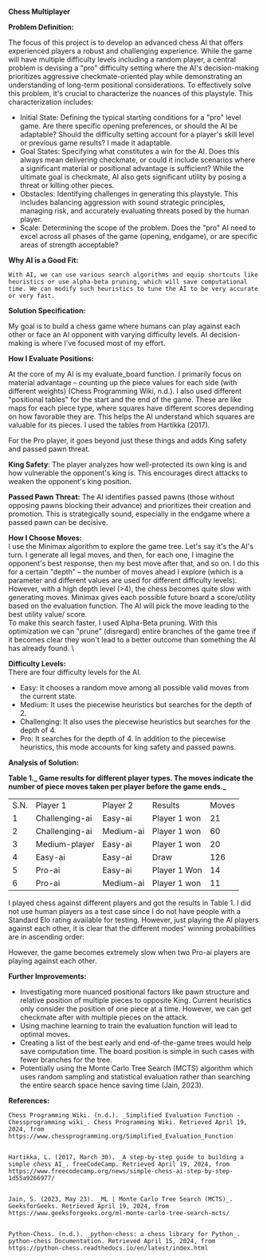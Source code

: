 
**Chess Multiplayer**

**Problem Definition:** 

The focus of this project is to develop an advanced chess AI that offers experienced players a robust and challenging experience. While the game will have multiple difficulty levels including a random player, a central problem is devising a "pro" difficulty setting where the AI's decision-making prioritizes aggressive checkmate-oriented play while demonstrating an understanding of long-term positional considerations. To effectively solve this problem, it's crucial to characterize the nuances of this playstyle. This characterization includes:



* Initial State: Defining the typical starting conditions for a "pro" level game. Are there specific opening preferences, or should the AI be adaptable? Should the difficulty setting account for a player's skill level or previous game results? I made it adaptable.
* Goal States: Specifying what constitutes a win for the AI. Does this always mean delivering checkmate, or could it include scenarios where a significant material or positional advantage is sufficient? While the ultimate goal is checkmate, AI also gets significant utility by posing a threat or killing other pieces.
* Obstacles: Identifying challenges in generating this playstyle. This includes balancing aggression with sound strategic principles, managing risk, and accurately evaluating threats posed by the human player.
* Scale: Determining the scope of the problem. Does the "pro" AI need to excel across all phases of the game (opening, endgame), or are specific areas of strength acceptable?

**Why AI is a Good Fit:**

	With AI, we can use various search algorithms and equip shortcuts like heuristics or use alpha-beta pruning, which will save computational time. We can modify such heuristics to tune the AI to be very accurate or very fast.



**Solution Specification:** 

My goal is to build a chess game where humans can play against each other or face an AI opponent with varying difficulty levels. AI decision-making is where I've focused most of my effort.

**How I Evaluate Positions:**

At the core of my AI is my evaluate_board function. I primarily focus on material advantage – counting up the piece values for each side (with different weights) (Chess Programming Wiki, n.d.). I also used different "positional tables" for the start and the end of the game. These are like maps for each piece type, where squares have different scores depending on how favorable they are. This helps the AI understand which squares are valuable for its pieces. I used the tables from Hartikka (2017). 

For the Pro player, it goes beyond just these things and adds King safety and passed pawn threat.

**King Safety**: The player analyzes how well-protected its own king is and how vulnerable the opponent's king is. This encourages direct attacks to weaken the opponent's king position.

**Passed Pawn Threat:** The AI identifies passed pawns (those without opposing pawns blocking their advance) and prioritizes their creation and promotion. This is strategically sound, especially in the endgame where a passed pawn can be decisive.

**How I Choose Moves:** \
	I use the Minimax algorithm to explore the game tree. Let's say it's the AI's turn. I generate all legal moves, and then, for each one, I imagine the opponent's best response, then my best move after that, and so on. I do this for a certain "depth" – the number of moves ahead I explore (which is a parameter and different values are used for different difficulty levels). However, with a high depth level (>4), the chess becomes quite slow with generating moves. Minimax gives each possible future board a score/utility based on the evaluation function. The AI will pick the move leading to the best utility value/ score. \
	To make this search faster, I used Alpha-Beta pruning. With this optimization we can "prune" (disregard) entire branches of the game tree if it becomes clear they won't lead to a better outcome than something the AI has already found. \


**Difficulty Levels:** \
There are four difficulty levels for the AI.



* Easy: It chooses a random move among all possible valid moves from the current state.
* Medium: It uses the piecewise heuristics but searches for the depth of 2.
* Challenging: It also uses the piecewise heuristics but searches for the depth of 4.
* Pro: It searches for the depth of 4. In addition to the piecewise heuristics, this mode accounts for king safety and passed pawns.

**Analysis of Solution:**

**Table 1._ Game results for different player types. The moves indicate the number of piece moves taken per player before the game ends._**


<table>
  <tr>
   <td>S.N.
   </td>
   <td>Player 1
   </td>
   <td>Player 2
   </td>
   <td>Results
   </td>
   <td>Moves
   </td>
  </tr>
  <tr>
   <td>1
   </td>
   <td>Challenging-ai
   </td>
   <td>Easy-ai
   </td>
   <td>Player 1 won
   </td>
   <td>21
   </td>
  </tr>
  <tr>
   <td>2
   </td>
   <td>Challenging-ai
   </td>
   <td>Medium-ai
   </td>
   <td>Player 1 won
   </td>
   <td>60
   </td>
  </tr>
  <tr>
   <td>3
   </td>
   <td>Medium-player
   </td>
   <td>Easy-ai
   </td>
   <td>Player 1 won
   </td>
   <td>20
   </td>
  </tr>
  <tr>
   <td>4
   </td>
   <td>Easy-ai
   </td>
   <td>Easy-ai
   </td>
   <td>Draw
   </td>
   <td>126
   </td>
  </tr>
  <tr>
   <td>5
   </td>
   <td>Pro-ai
   </td>
   <td>Easy-ai
   </td>
   <td>Player 1 Won
   </td>
   <td>14
   </td>
  </tr>
  <tr>
   <td>6
   </td>
   <td>Pro-ai
   </td>
   <td>Medium-ai
   </td>
   <td>Player 1 won
   </td>
   <td>11
   </td>
  </tr>
</table>





  I played chess against different players and got the results in Table 1. I did not use human players as a test case since I do not have people with a Standard Elo rating available for testing. However, just playing the AI players against each other, it is clear that the different modes' winning probabilities are in ascending order:



However, the game becomes extremely slow when two Pro-ai players are playing against each other. 

**Further Improvements:**



* Investigating more nuanced positional factors like pawn structure and relative position of multiple pieces to opposite King. Current heuristics only consider the position of one piece at a time. However, we can get checkmate after with multiple pieces on the attack.
* Using machine learning to train the evaluation function will lead to optimal moves.
* Creating a list of the best early and end-of-the-game trees would help save computation time. The board position is simple in such cases with fewer branches for the tree.
* Potentially using the Monte Carlo Tree Search (MCTS) algorithm which uses random sampling and statistical evaluation rather than searching the entire search space hence saving time (Jain, 2023).



**References:** 


    Chess Programming Wiki. (n.d.). _Simplified Evaluation Function - Chessprogramming wiki_. Chess Programming Wiki. Retrieved April 19, 2024, from https://www.chessprogramming.org/Simplified_Evaluation_Function


    Hartikka, L. (2017, March 30). _A step-by-step guide to building a simple chess AI_. freeCodeCamp. Retrieved April 19, 2024, from https://www.freecodecamp.org/news/simple-chess-ai-step-by-step-1d55a9266977/


    Jain, S. (2023, May 23). _ML | Monte Carlo Tree Search (MCTS)_. GeeksforGeeks. Retrieved April 19, 2024, from https://www.geeksforgeeks.org/ml-monte-carlo-tree-search-mcts/


    Python-Chess. (n.d.). _python-chess: a chess library for Python_. python-chess Documentation. Retrieved April 15, 2024, from https://python-chess.readthedocs.io/en/latest/index.html
